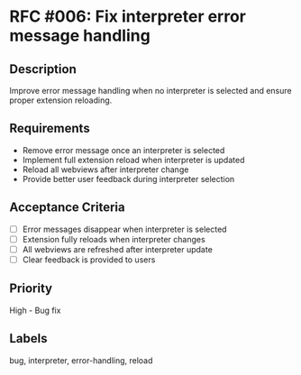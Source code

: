# RFC #006: Fix interpreter error message handling

## Description

Improve error message handling when no interpreter is selected and ensure proper extension reloading.

## Requirements

- Remove error message once an interpreter is selected
- Implement full extension reload when interpreter is updated
- Reload all webviews after interpreter change
- Provide better user feedback during interpreter selection

## Acceptance Criteria

- [ ] Error messages disappear when interpreter is selected
- [ ] Extension fully reloads when interpreter changes
- [ ] All webviews are refreshed after interpreter update
- [ ] Clear feedback is provided to users

## Priority

High - Bug fix

## Labels

bug, interpreter, error-handling, reload
